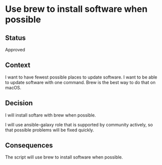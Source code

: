 # Use brew to install software when possible

## Status

Approved

## Context

I want to have fewest possible places to update software. I want to be able to
update software with one command. Brew is the best way to do that on macOS.

## Decision

I will install softare with brew when possible.

I will use ansible-galaxy role that is supported by community actively, so that
possible problems will be fixed quickly.

## Consequences

The script will use brew to install software when possible.